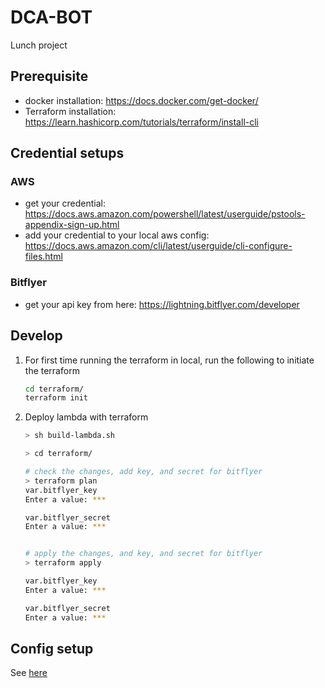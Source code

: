 # DCA-BOT

Lunch project

## Prerequisite

- docker installation: https://docs.docker.com/get-docker/
- Terraform installation: https://learn.hashicorp.com/tutorials/terraform/install-cli

## Credential setups

### AWS

- get your credential: https://docs.aws.amazon.com/powershell/latest/userguide/pstools-appendix-sign-up.html
- add your credential to your local aws config: https://docs.aws.amazon.com/cli/latest/userguide/cli-configure-files.html

### Bitflyer

- get your api key from here: https://lightning.bitflyer.com/developer

## Develop

1. For first time running the terraform in local, run the following to initiate the terraform
    ```sh
    cd terraform/
    terraform init
    ```
1. Deploy lambda with terraform

    ```sh
    > sh build-lambda.sh

    > cd terraform/

    # check the changes, add key, and secret for bitflyer
    > terraform plan
    var.bitflyer_key
    Enter a value: ***

    var.bitflyer_secret
    Enter a value: ***


    # apply the changes, and key, and secret for bitflyer
    > terraform apply

    var.bitflyer_key
    Enter a value: ***

    var.bitflyer_secret
    Enter a value: ***
    ```

## Config setup

See [here](https://github.com/Lunch-Time-Projects/DCA-BOT/blob/master/terraform/variables.tf)
